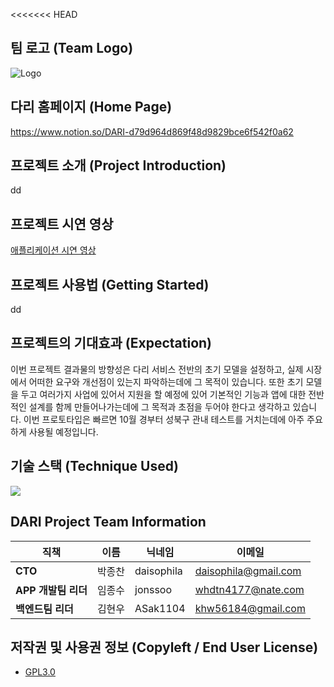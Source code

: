 <<<<<<< HEAD
## 팀 로고 (Team Logo)
![Logo](https://s3.us-west-2.amazonaws.com/secure.notion-static.com/f96313f0-ffed-49b2-9831-d8af697ff941/%EC%A0%9C%EB%AA%A9%EC%9D%84-%EC%9E%85%EB%A0%A5%ED%95%B4%EC%A3%BC%EC%84%B8%EC%9A%94.-001_%285%29.png?X-Amz-Algorithm=AWS4-HMAC-SHA256&X-Amz-Credential=AKIAT73L2G45O3KS52Y5%2F20210814%2Fus-west-2%2Fs3%2Faws4_request&X-Amz-Date=20210814T053517Z&X-Amz-Expires=86400&X-Amz-Signature=3480eca82077d73efe2894e24d5b41ac81b8421654b017198a0cbb211221ef48&X-Amz-SignedHeaders=host&response-content-disposition=filename%20%3D%22%25EC%25A0%259C%25EB%25AA%25A9%25EC%259D%2584-%25EC%259E%2585%25EB%25A0%25A5%25ED%2595%25B4%25EC%25A3%25BC%25EC%2584%25B8%25EC%259A%2594.-001%2520%285%29.png%22)

## 다리 홈페이지 (Home Page)
 https://www.notion.so/DARI-d79d964d869f48d9829bce6f542f0a62

## 프로젝트 소개 (Project  Introduction)
 dd

## 프로젝트 시연 영상
[애플리케이션 시연 영상](보류)

## 프로젝트 사용법 (Getting Started)
 dd

 
## 프로젝트의 기대효과 (Expectation)
 이번 프로젝트 결과물의 방향성은 다리 서비스 전반의 초기 모델을 설정하고, 실제 시장에서 어떠한 요구와 개선점이 있는지 파악하는데에 그 목적이 있습니다. 또한 초기 모델을 두고 여러가지 사업에 있어서 지원을 할 예정에 있어 기본적인 기능과 앱에 대한 전반적인 설계를 함께 만들어나가는데에 그 목적과 초점을 두어야 한다고 생각하고 있습니다. 이번 프로토타입은 빠르면 10월 경부터 성북구 관내 테스트를 거치는데에 아주 주요하게 사용될 예정입니다.
  

## 기술 스택 (Technique Used)
![](./img/Technique.png)


## DARI Project Team Information


|직책|이름|닉네임|이메일|
|---|---|---|---|
|**CTO**|박종찬|daisophila|daisophila@gmail.com|
|**APP 개발팀 리더**|임종수|jonssoo|whdtn4177@nate.com|
|**백엔드팀 리더**|김현우|ASak1104|khw56184@gmail.com|


## 저작권 및 사용권 정보 (Copyleft / End User License)
 * [GPL3.0](https://github.com/ASak1104/DARI_proto/blob/master/LICENSE)
